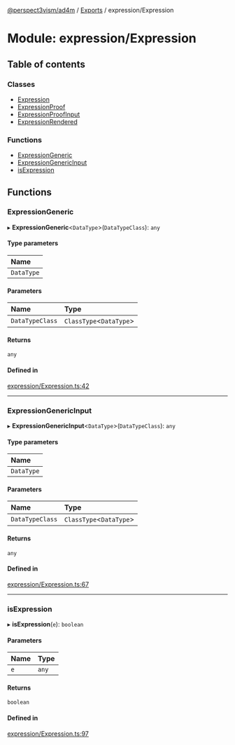 [@perspect3vism/ad4m](../README.md) / [Exports](../modules.md) / expression/Expression

# Module: expression/Expression

## Table of contents

### Classes

- [Expression](../classes/expression_Expression.Expression.md)
- [ExpressionProof](../classes/expression_Expression.ExpressionProof.md)
- [ExpressionProofInput](../classes/expression_Expression.ExpressionProofInput.md)
- [ExpressionRendered](../classes/expression_Expression.ExpressionRendered.md)

### Functions

- [ExpressionGeneric](expression_Expression.md#expressiongeneric)
- [ExpressionGenericInput](expression_Expression.md#expressiongenericinput)
- [isExpression](expression_Expression.md#isexpression)

## Functions

### ExpressionGeneric

▸ **ExpressionGeneric**<`DataType`\>(`DataTypeClass`): `any`

#### Type parameters

| Name |
| :------ |
| `DataType` |

#### Parameters

| Name | Type |
| :------ | :------ |
| `DataTypeClass` | `ClassType`<`DataType`\> |

#### Returns

`any`

#### Defined in

[expression/Expression.ts:42](https://github.com/perspect3vism/ad4m/blob/6c5aaad/src/expression/Expression.ts#L42)

___

### ExpressionGenericInput

▸ **ExpressionGenericInput**<`DataType`\>(`DataTypeClass`): `any`

#### Type parameters

| Name |
| :------ |
| `DataType` |

#### Parameters

| Name | Type |
| :------ | :------ |
| `DataTypeClass` | `ClassType`<`DataType`\> |

#### Returns

`any`

#### Defined in

[expression/Expression.ts:67](https://github.com/perspect3vism/ad4m/blob/6c5aaad/src/expression/Expression.ts#L67)

___

### isExpression

▸ **isExpression**(`e`): `boolean`

#### Parameters

| Name | Type |
| :------ | :------ |
| `e` | `any` |

#### Returns

`boolean`

#### Defined in

[expression/Expression.ts:97](https://github.com/perspect3vism/ad4m/blob/6c5aaad/src/expression/Expression.ts#L97)
